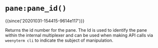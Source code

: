 # `pane:pane_id()`

{{since('20201031-154415-9614e117')}}

Returns the id number for the pane.  The Id is used to identify the pane
within the internal multiplexer and can be used when making API calls
via `weenyterm cli` to indicate the subject of manipulation.

